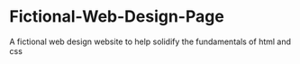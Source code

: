 # Fictional-Web-Design-Page
A fictional web design website to help solidify the fundamentals of html and css
